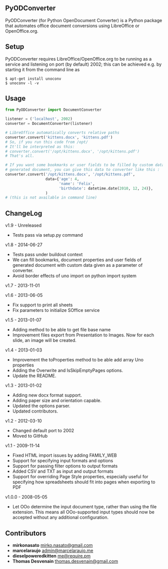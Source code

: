 ## PyODConverter

PyODConverter (for Python OpenDocument Converter) is a Python package that
automates office document conversions using LibreOffice or OpenOffice.org.

## Setup

PyODConverter requires LibreOffice/OpenOffice.org to be running as a service
and listening on port (by default) 2002; this can be achieved e.g. by starting
it from the command line as
```
$ apt-get install unoconv
$ unoconv -l -v
```

## Usage

```python
from PyODConverter import DocumentConverter

listener = ('localhost', 2002)
converter = DocumentConverter(listener)

# LibreOffice automatically converts relative paths
converter.convert('kittens.docx', 'kittens.pdf')
# So, if you run this code from /opt/
# It'll be interpreted as this:
# converter.convert('/opt/kittens.docx', '/opt/kittens.pdf')
# That's all.

# If you want some bookmarks or user fields to be filled by custom data on
# generated document, you can give this data to converter like this :
converter.convert('/opt/kittens.docx', '/opt/kittens.pdf',
                  data={'age': 4, 
                        'name': 'Felix',
                        'birthdate': datetime.date(2010, 12, 24)},
                  )
# (this is not available in command line)

```

## ChangeLog

v1.9 - Unreleased
* Tests pass via setup.py command

v1.8 - 2014-06-27

* Tests pass under buildout context
* We can fill bookmarks, document properties and user fields of generated document
  with custom data given as a parameter of converter.
* Avoid border effects of uno import on python import system

v1.7 - 2013-11-01

v1.6 - 2013-06-05
* Fix support to print all sheets
* Fix parameters to initialize SOffice service

v1.5 - 2013-01-07

* Adding method to be able to get file base name
* Improvement files export from Presentation to Images. Now for each
  slide, an image will be created.

v1.4 - 2013-01-03

* Improvement the toProperties method to be able add array Uno properties
* Adding the Overwrite and IsSkipEmptyPages options.
* Update the README.

v1.3 - 2013-01-02

* Adding new docx format support.
* Adding paper size and orientation capable.
* Updated the options parser.
* Updated contributors.

v1.2 - 2012-03-10

* Changed default port to 2002
* Moved to GitHub

v1.1 - 2009-11-14

* Fixed HTML import issues by adding FAMILY\_WEB
* Support for specifying input formats and options
* Support for passing filter options to output formats
* Added CSV and TXT as input and output formats
* Support for overriding Page Style properties, especially useful for specifying
  how spreadsheets should fit into pages when exporting to PDF

v1.0.0 - 2008-05-05

* Let OOo determine the input document type, rather than using the file
  extension. This means all OOo-supported input types should now be accepted
  without any additional configuration.

## Contributors ##

* __mirkonasato__ <mirko.nasato@gmail.com>
* __marcelaraujo__ <admin@marcelaraujo.me>
* __dieselpoweredkitten__ <me@require.pm>
* __Thomas Desvenain__ <thomas.desvenain@gmail.com>
